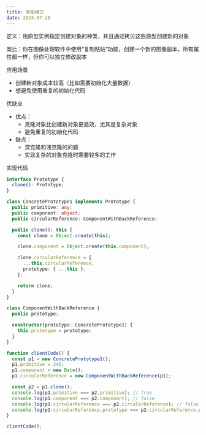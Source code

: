 ```yaml
---
title: 原型模式
date: 2024-07-28
---
```

定义：用原型实例指定创建对象的种类，并且通过拷贝这些原型创建新的对象

类比：你在图像处理软件中使用“复制粘贴”功能，创建一个新的图像副本，所有属性都一样，但你可以独立修改副本

应用场景

- 创建新对象成本较高（比如需要初始化大量数据）
- 想避免使用重复的初始化代码

优缺点

- 优点：
    - 克隆对象比创建新对象更高效，尤其是复杂对象
    - 避免重复的初始化代码
- 缺点：
    - 深克隆和浅克隆的问题
    - 实现复杂的对象克隆时需要较多的工作

实现代码

```ts
interface Prototype {
  clone(): Prototype;
}

class ConcretePrototype1 implements Prototype {
  public primitive: any;
  public component: object;
  public circularReference: ComponentWithBackReference;

  public clone(): this {
    const clone = Object.create(this);

    clone.component = Object.create(this.component);

    clone.circularReference = {
      ...this.circularReference,
      prototype: { ...this },
    };

    return clone;
  }
}

class ComponentWithBackReference {
  public prototype;

  constructor(prototype: ConcretePrototype1) {
    this.prototype = prototype;
  }
}

function clientCode() {
  const p1 = new ConcretePrototype1();
  p1.primitive = 245;
  p1.component = new Date();
  p1.circularReference = new ComponentWithBackReference(p1);

  const p2 = p1.clone();
  console.log(p1.primitive === p2.primitive); // true
  console.log(p1.component === p2.component); // false
  console.log(p1.circularReference === p2.circularReference); // false
  console.log(p1.circularReference.prototype === p2.circularReference.prototype); // false
}

clientCode();
```
